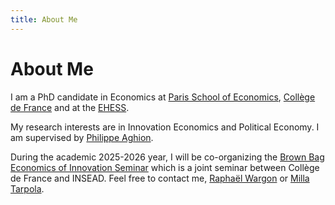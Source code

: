```yaml
---
title: About Me
---
```


# About Me

I am a PhD candidate in Economics at [Paris School of Economics](https://www.parisschoolofeconomics.eu/), [Collège de France](https://www.college-de-france.fr/fr) and at the [EHESS](https://www.ehess.fr/fr).

My research interests are in Innovation Economics and Political Economy. I am supervised by [Philippe Aghion](https://www.philippeaghion.com/). 

During the academic 2025-2026 year, I will be co-organizing the [Brown Bag Economics of Innovation Seminar](https://www.parisschoolofeconomics.eu/evenements/brown-bag-economics-of-innovation-seminar/) which is a joint seminar between Collège de France and INSEAD. Feel free to contact me, [Raphaël Wargon](https://www.parisschoolofeconomics.eu/personnes/raphael-wargon/) or [Milla Tarpola](https://www.parisschoolofeconomics.eu/personnes/milla-tarpola/).



